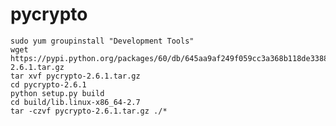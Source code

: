 # pycrypto

    sudo yum groupinstall "Development Tools"
    wget https://pypi.python.org/packages/60/db/645aa9af249f059cc3a368b118de33889219e0362141e75d4eaf6f80f163/pycrypto-2.6.1.tar.gz
    tar xvf pycrypto-2.6.1.tar.gz
    cd pycrypto-2.6.1
    python setup.py build
    cd build/lib.linux-x86_64-2.7
    tar -czvf pycrypto-2.6.1.tar.gz ./*
